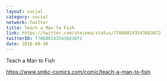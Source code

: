 ```yaml
---
layout: social
category: social
network: Twitter
title: Teach a Man to Fish
link: https://twitter.com/steinea/status/770680243543683072
twitterID: 770680243543683072
date: 2016-08-30
---
```


Teach a Man to Fish

<https://www.smbc-comics.com/comic/teach-a-man-to-fish>
